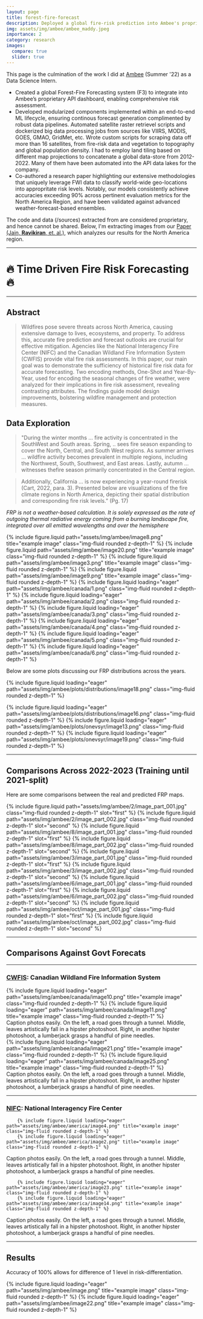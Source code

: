 ```yaml
---
layout: page
title: forest-fire-forecast
description: Deployed a global fire-risk prediction into Ambee's proprietary API (Funded) 🔥
img: assets/img/ambee/ambee_maddy.jpeg
importance: 2
category: research 
images:
  compare: true
  slider: true
---
```


This page is the culmination of the work I did at [Ambee](https://www.getambee.com/) (Summer '22) as a Data Science Intern. 

* Created a global Forest-Fire Forecasting system (F3) to integrate into Ambee’s proprietary API dashboard, enabling comprehensive risk assessment. 
* Developed modularized components implemented within an end-to-end ML lifecycle, ensuring continous forecast generation complimented by robust data pipelines. Automated satellite raster retrievel scripts and dockerized big data processing jobs from sources like VIIRS, MODIS, GOES, GMAO, GridMet, etc. Wrote custom scripts for scraping data off more than 16 satellites, from fire-risk data and vegetation to topography and global population density. I had to employ land tiling based on different map projections to concatenate a global data-store from 2012-2022. Many of them have been automated into the API data lakes for the company. 
* Co-authored a research paper highlighting our extensive methodologies that uniquely leverage FWI data to classify world-wide geo-locations into appropritate risk levels. Notably, our models consistently achieve accuracies exceeding 90% across pertinent evaluation metrics for the North America Region, and have been validated against advanced weather-forecast-based ensembles.

The code and data (/sources) extracted from are considered proprietary, and hence cannot be shared. Below, I'm extracting images from our [Paper (Jain, **Ravikiran**, et. al.)](https://www.researchgate.net/publication/372769364_Time-Driven_Fire_Risk_Forecasting_Leveraging_Historical_Trends_for_Enhanced_Seasonal_Modeling), which analyzes our results for the North America region. 

---
# 🔥 Time Driven Fire Risk Forecasting 🔥
--- 

## Abstract
> Wildfires pose severe threats across North America, causing extensive damage to lives, ecosystems, and property. To address this, accurate fire prediction and forecast outlooks are crucial for effective mitigation. Agencies like the National Interagency Fire Center (NIFC) and the Canadian Wildland Fire Information System (CWFIS) provide vital fire risk assessments. In this paper, our main goal was to demonstrate the sufficiency of historical fire risk data for accurate forecasting. Two encoding methods, One-Shot and Year-By-Year, used for encoding the seasonal changes of fire weather, were analyzed for their implications in fire risk assessment, revealing contrasting attributes.  The findings guide model design improvements, bolstering wildfire management and protection measures.

## Data Exploration 

> "During the winter  months ... fire activity is concentrated in the SouthWest and South areas. Spring, .. sees fire season expanding to cover the North, Central, and  South West regions. As summer arrives ... wildfire activity becomes prevalent in multiple regions, including the Northwest, South, Southwest, and East areas. Lastly, autumn ... witnesses thefire season primarily concentrated in the Central region. 

> Additionally, California ... is now experiencing a year-round firerisk  (Cart, 2022, para. 3). Presented below are visualizations of the fire climate regions in  North America, depicting their spatial distribution and corresponding fire risk levels." (Pg. 17)

*FRP is not a weather-based calculation. It is solely expressed as the rate of outgoing thermal radiative energy coming from a burning landscape fire, integrated over all emitted wavelengths and over the hemisphere*

<swiper-container keyboard="true" navigation="true" pagination="true" pagination-clickable="true" pagination-dynamic-bullets="true" rewind="true">
  <swiper-slide>{% include figure.liquid path="assets/img/ambee/image8.png" title="example image" class="img-fluid rounded z-depth-1" %}</swiper-slide>
  <swiper-slide>{% include figure.liquid path="assets/img/ambee/image20.png" title="example image" class="img-fluid rounded z-depth-1" %}</swiper-slide>
  <swiper-slide>{% include figure.liquid path="assets/img/ambee/image3.png" title="example image" class="img-fluid rounded z-depth-1" %}</swiper-slide>
  <swiper-slide>{% include figure.liquid path="assets/img/ambee/image9.png" title="example image" class="img-fluid rounded z-depth-1" %}</swiper-slide>
</swiper-container>

<swiper-container keyboard="true" navigation="true" pagination="true" pagination-clickable="true" pagination-dynamic-bullets="true" rewind="true">
  <swiper-slide>{% include figure.liquid loading="eager" path="assets/img/ambee/canada/1.png" class="img-fluid rounded z-depth-1" %}</swiper-slide>
  <swiper-slide>{% include figure.liquid loading="eager" path="assets/img/ambee/canada/2.png" class="img-fluid rounded z-depth-1" %}</swiper-slide>
  <swiper-slide>{% include figure.liquid loading="eager" path="assets/img/ambee/canada/3.png" class="img-fluid rounded z-depth-1" %}</swiper-slide>
  <swiper-slide>{% include figure.liquid loading="eager" path="assets/img/ambee/canada/4.png" class="img-fluid rounded z-depth-1" %}</swiper-slide>
  <swiper-slide>{% include figure.liquid loading="eager" path="assets/img/ambee/canada/5.png" class="img-fluid rounded z-depth-1" %}</swiper-slide>
  <swiper-slide>{% include figure.liquid loading="eager" path="assets/img/ambee/canada/6.png" class="img-fluid rounded z-depth-1" %}</swiper-slide>
</swiper-container>


Below are some plots discussing our FRP distributions across the years. 

<swiper-container keyboard="true" navigation="true" pagination="true" pagination-clickable="true" pagination-dynamic-bullets="true" rewind="true">
  <swiper-slide>{% include figure.liquid loading="eager" path="assets/img/ambee/plots/distributions/image18.png" class="img-fluid rounded z-depth-1" %}</swiper-slide>

  <swiper-slide>{% include figure.liquid loading="eager" path="assets/img/ambee/plots/distributions/image16.png" class="img-fluid rounded z-depth-1" %}</swiper-slide>
</swiper-container>
<swiper-container keyboard="true" navigation="true" pagination="true" pagination-clickable="true" pagination-dynamic-bullets="true" rewind="true">
  <swiper-slide>{% include figure.liquid loading="eager" path="assets/img/ambee/plots/onevsyr/image13.png" class="img-fluid rounded z-depth-1" %}</swiper-slide>
  <swiper-slide>{% include figure.liquid loading="eager" path="assets/img/ambee/plots/onevsyr/image19.png" class="img-fluid rounded z-depth-1" %}</swiper-slide>
</swiper-container>

--- 

## Comparisons Across 2022-2023 (Training until 2021-split)

Here are some comparisons between the real and predicted FRP maps. 

<img-comparison-slider>
  {% include figure.liquid path="assets/img/ambee/2/image_part_001.jpg" class="img-fluid rounded z-depth-1" slot="first" %}
  {% include figure.liquid path="assets/img/ambee/2/image_part_002.jpg" class="img-fluid rounded z-depth-1" slot="second" %}
</img-comparison-slider>
<img-comparison-slider>
  {% include figure.liquid path="assets/img/ambee/8/image_part_001.jpg" class="img-fluid rounded z-depth-1" slot="first" %}
  {% include figure.liquid path="assets/img/ambee/8/image_part_002.jpg" class="img-fluid rounded z-depth-1" slot="second" %}
</img-comparison-slider>
<img-comparison-slider>
  {% include figure.liquid path="assets/img/ambee/3/image_part_001.jpg" class="img-fluid rounded z-depth-1" slot="first" %}
  {% include figure.liquid path="assets/img/ambee/3/image_part_002.jpg" class="img-fluid rounded z-depth-1" slot="second" %}
</img-comparison-slider>
<img-comparison-slider>
  {% include figure.liquid path="assets/img/ambee/6/image_part_001.jpg" class="img-fluid rounded z-depth-1" slot="first" %}
  {% include figure.liquid path="assets/img/ambee/6/image_part_002.jpg" class="img-fluid rounded z-depth-1" slot="second" %}
</img-comparison-slider>
<img-comparison-slider>
  {% include figure.liquid path="assets/img/ambee/oct/image_part_001.jpg" class="img-fluid rounded z-depth-1" slot="first" %}
  {% include figure.liquid path="assets/img/ambee/oct/image_part_002.jpg" class="img-fluid rounded z-depth-1" slot="second" %}
</img-comparison-slider>

--- 


## Comparisons Against Govt Forecats 

--- 

### [CWFIS](https://cwfis.cfs.nrcan.gc.ca/maps/forecasts): Canadian Wildland Fire Information System

<div class="row">
      {% include figure.liquid loading="eager" path="assets/img/ambee/canada/image10.png" title="example image" class="img-fluid rounded z-depth-1" %}
      {% include figure.liquid loading="eager" path="assets/img/ambee/canada/image11.png" title="example image" class="img-fluid rounded z-depth-1" %}
</div>
<div class="caption">
    Caption photos easily. On the left, a road goes through a tunnel. Middle, leaves artistically fall in a hipster photoshoot. Right, in another hipster photoshoot, a lumberjack grasps a handful of pine needles.
</div>

<div class="row">
      {% include figure.liquid loading="eager" path="assets/img/ambee/canada/image21.png" title="example image" class="img-fluid rounded z-depth-1" %}
      {% include figure.liquid loading="eager" path="assets/img/ambee/canada/image25.png" title="example image" class="img-fluid rounded z-depth-1" %}
</div>
<div class="caption">
    Caption photos easily. On the left, a road goes through a tunnel. Middle, leaves artistically fall in a hipster photoshoot. Right, in another hipster photoshoot, a lumberjack grasps a handful of pine needles.
</div>

--- 

### [NIFC](https://www.nifc.gov/nicc-files/predictive/outlooks/monthly_seasonal_outlook.pdf): National Interagency Fire Center

        {% include figure.liquid loading="eager" path="assets/img/ambee/america/image4.png" title="example image" class="img-fluid rounded z-depth-1" %}
        {% include figure.liquid loading="eager" path="assets/img/ambee/america/image2.png" title="example image" class="img-fluid rounded z-depth-1" %}

<div class="caption">
    Caption photos easily. On the left, a road goes through a tunnel. Middle, leaves artistically fall in a hipster photoshoot. Right, in another hipster photoshoot, a lumberjack grasps a handful of pine needles.
</div>

        {% include figure.liquid loading="eager" path="assets/img/ambee/america/image23.png" title="example image" class="img-fluid rounded z-depth-1" %}
        {% include figure.liquid loading="eager" path="assets/img/ambee/america/image14.png" title="example image" class="img-fluid rounded z-depth-1" %}

<div class="caption">
    Caption photos easily. On the left, a road goes through a tunnel. Middle, leaves artistically fall in a hipster photoshoot. Right, in another hipster photoshoot, a lumberjack grasps a handful of pine needles.
</div>

--- 


## Results 

Accuracy of 100% allows for difference of 1 level in risk-differentiation. 

{% include figure.liquid loading="eager" path="assets/img/ambee/image.png" title="example image" class="img-fluid rounded z-depth-1" %}
{% include figure.liquid loading="eager" path="assets/img/ambee/image22.png" title="example image" class="img-fluid rounded z-depth-1" %}